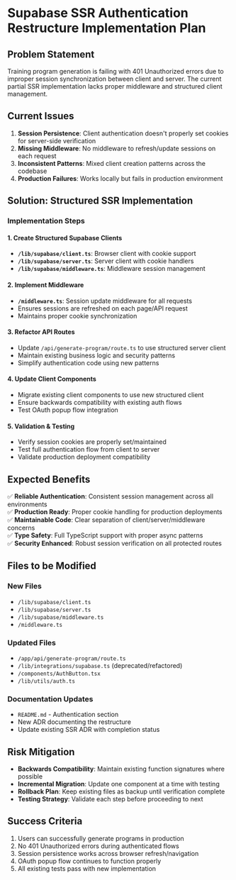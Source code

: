 # Supabase SSR Authentication Restructure Implementation Plan

## Problem Statement

Training program generation is failing with 401 Unauthorized errors due to improper session synchronization between client and server. The current partial SSR implementation lacks proper middleware and structured client management.

## Current Issues

1. **Session Persistence**: Client authentication doesn't properly set cookies for server-side verification
2. **Missing Middleware**: No middleware to refresh/update sessions on each request  
3. **Inconsistent Patterns**: Mixed client creation patterns across the codebase
4. **Production Failures**: Works locally but fails in production environment

## Solution: Structured SSR Implementation

### Implementation Steps

#### 1. Create Structured Supabase Clients
- **`/lib/supabase/client.ts`**: Browser client with cookie support
- **`/lib/supabase/server.ts`**: Server client with cookie handlers  
- **`/lib/supabase/middleware.ts`**: Middleware session management

#### 2. Implement Middleware
- **`/middleware.ts`**: Session update middleware for all requests
- Ensures sessions are refreshed on each page/API request
- Maintains proper cookie synchronization

#### 3. Refactor API Routes
- Update `/api/generate-program/route.ts` to use structured server client
- Maintain existing business logic and security patterns
- Simplify authentication code using new patterns

#### 4. Update Client Components  
- Migrate existing client components to use new structured client
- Ensure backwards compatibility with existing auth flows
- Test OAuth popup flow integration

#### 5. Validation & Testing
- Verify session cookies are properly set/maintained
- Test full authentication flow from client to server
- Validate production deployment compatibility

## Expected Benefits

✅ **Reliable Authentication**: Consistent session management across all environments  
✅ **Production Ready**: Proper cookie handling for production deployments  
✅ **Maintainable Code**: Clear separation of client/server/middleware concerns  
✅ **Type Safety**: Full TypeScript support with proper async patterns  
✅ **Security Enhanced**: Robust session verification on all protected routes

## Files to be Modified

### New Files
- `/lib/supabase/client.ts`
- `/lib/supabase/server.ts` 
- `/lib/supabase/middleware.ts`
- `/middleware.ts`

### Updated Files
- `/app/api/generate-program/route.ts`
- `/lib/integrations/supabase.ts` (deprecated/refactored)
- `/components/AuthButton.tsx`
- `/lib/utils/auth.ts`

### Documentation Updates
- `README.md` - Authentication section
- New ADR documenting the restructure
- Update existing SSR ADR with completion status

## Risk Mitigation

- **Backwards Compatibility**: Maintain existing function signatures where possible
- **Incremental Migration**: Update one component at a time with testing
- **Rollback Plan**: Keep existing files as backup until verification complete
- **Testing Strategy**: Validate each step before proceeding to next

## Success Criteria

1. Users can successfully generate programs in production
2. No 401 Unauthorized errors during authenticated flows
3. Session persistence works across browser refresh/navigation
4. OAuth popup flow continues to function properly
5. All existing tests pass with new implementation

